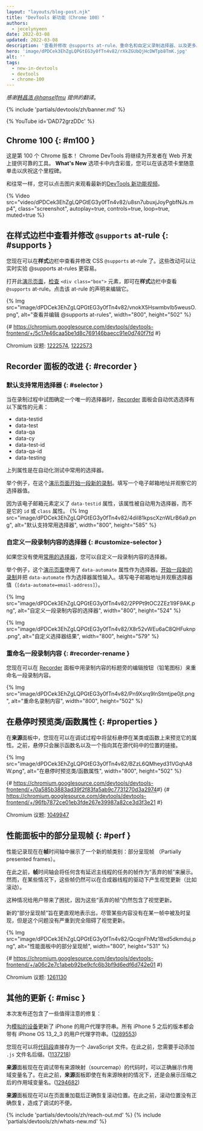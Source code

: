 ```yaml
---
layout: "layouts/blog-post.njk"
title: "DevTools 新功能（Chrome 100）"
authors:
  - jecelynyeen
date: 2022-03-08
updated: 2022-03-08
description: '查看并修改 @supports at-rule、重命名和自定义录制选择器、以及更多。'
hero: 'image/dPDCek3EhZgLQPGtEG3y0fTn4v82/rXkZGUbQjHcDWTpb8TmK.jpg'
alt: ''
tags:
  - new-in-devtools
  - devtools
  - chrome-100
---
```


*感谢[韩昌浩 @hanselfmu](https://github.com/hanselfmu) 提供的翻译*。

{% include 'partials/devtools/zh/banner.md' %}

{% YouTube id='DAD72grzDDc' %}

<!-- start: translation instructions -->
<!-- 1. Remove the "draft: true" tag above when submitting PR -->
<!-- 2. Provide translations under each of the English commented original content -->
<!-- 3. Translate the "description" tag above -->
<!-- 4. Translate all the <img> alt text -->
<!-- 5. Update the whats-new.md file -->
<!-- end: translation instructions -->

<!-- ## Chrome 100  {: #m100 } -->
## Chrome 100  {: #m100 }

<!-- Here’s to the 100th Chrome version! Chrome DevTools will continue to provide reliable tools for developers to build on the web. Take a moment to click around in the **What’s New** tab to celebrate the milestones. -->
这是第 100 个 Chrome 版本！ Chrome DevTools 将继续为开发者在 Web 开发上提供可靠的工具。  **What's New** 选项卡中内含彩蛋，您可以在该选项卡里随意单击以庆祝这个里程碑。

<!-- As usual, you can watch the latest [What’s New in DevTools video](https://goo.gle/devtools-youtube) by clicking on the image. -->
和往常一样，您可以点击图片来观看最新的[DevTools 新功能视频](https://goo.gle/devtools-youtube)。

{% Video src="video/dPDCek3EhZgLQPGtEG3y0fTn4v82/u8sn7ubuxjJoyPgbfNJs.mp4", class="screenshot", autoplay=true, controls=true, loop=true, muted=true %}


<!-- ## View and edit @supports at rules in the Styles pane {: #supports } -->
## 在**样式**边栏中查看并修改 `@supports` at-rule {: #supports }

<!-- You can now view and edit the CSS `@supports` at-rules in the **Styles** pane. These changes make it easier to experiment with the at-rules in real time. -->
您现在可以在**样式**边栏中查看并修改 CSS `@supports` at-rule 了。这些改动可以让实时实验 @supports at-rules 更容易。

<!-- Open this [demo page](https://jec.fyi/demo/at-support), [inspect](/docs/devtools/dom/#inspect) the `<div class=”box”>` element, view the `@supports` at-rules in the **Styles** pane. Click on the rule’s declaration to edit it.  -->
打开此[演示页面](https://jec.fyi/demo/at-support)，[检查](/docs/devtools/dom/#inspect) `<div class="box">` 元素，即可在**样式**边栏中查看 `@supports` at-rule。点击该 at-rule 的声明来编辑它。

{% Img src="image/dPDCek3EhZgLQPGtEG3y0fTn4v82/vnokX5Hswmbvlb5weusO.png", alt="查看并编辑 @supports at-rules", width="800", height="502" %}

{# https://chromium.googlesource.com/devtools/devtools-frontend/+/5c17e46caa5be1d8c769146baecc91e0d740f7fd #}

Chromium 议题: [1222574](https://crbug.com/1222574), [1222573](https://crbug.com/1222573)


<!-- ## Recorder panel improvements {: #recorder } -->
## Recorder 面板的改进 {: #recorder }

<!-- ### Support common selectors by default {: #selector } -->
### 默认支持常用选择器 {: #selector }

<!-- When determining an unique selector during recording, the [Recorder](/docs/devtools/recorder/) panel now automatically prefers elements with the following attributes: -->
当在录制过程中试图确定一个唯一的选择器时，[Recorder](/docs/devtools/recorder/) 面板会自动优选选择有以下属性的元素：

- data-testid
- data-test
- data-qa
- data-cy
- data-test-id
- data-qa-id
- data-testing

<!-- The attributes above are common selectors used in test automation.  -->
上列属性是在自动化测试中常用的选择器。

<!-- For example, [start a new recording](/docs/devtools/recorder/#record) with this [demo page](https://jec.fyi/demo/recorder). Fill in an email address and observe the selector value. -->
举个例子，在这个[演示页面](https://jec.fyi/demo/recorder)[开始一段新的录制](/docs/devtools/recorder/#record)。填写一个电子邮箱地址并观察它的选择器值。

<!-- Since the email element has `data-testid` defined, it’s used as the selector automatically instead of the `id` or `class` attributes. -->
因为该电子邮箱元素定义了 `data-testid` 属性，该属性被自动用为选择器，而不是它的 `id` 或 `class` 属性。
{% Img src="image/dPDCek3EhZgLQPGtEG3y0fTn4v82/4diI81kpscXznWLrB6a9.png", alt="默认支持常用选择器", width="800", height="585" %}


<!-- ### Customize the recording’s selector {: #customize-selector } -->
### 自定义一段录制内容的选择器 {: #customize-selector }

<!-- You can customize the selector of a recording if you are not using the [common selectors](/docs/devtools/recorder/#selector). -->
如果您没有使用[常用的选择器](/docs/devtools/recorder/#selector)，您可以自定义一段录制内容的选择器。

<!-- For example, this [demo page](https://jec.fyi/demo/recorder) uses the `data-automate` attribute as the selector. [start a new recording](/docs/devtools/recorder/#record) and enter the `data-automate` as the selector attribute. Fill in an email address and observe the selector value (`[data-automate=email-address]`). -->
举个例子，这个[演示页面](https://jec.fyi/demo/recorder)使用了 `data-automate` 属性作为选择器。[开始一段新的录制](/docs/devtools/recorder/#record)并把 `data-automate` 作为选择器属性输入。填写电子邮箱地址并观察选择器值（`[data-automate=email-address]`）。

{% Img src="image/dPDCek3EhZgLQPGtEG3y0fTn4v82/2PPPt9tOC2ZEz1l9F9AK.png", alt="自定义一段录制内容的选择器", width="800", height="524" %}

{% Img src="image/dPDCek3EhZgLQPGtEG3y0fTn4v82/X8r52vWEu6aC8QHFuknp.png", alt="自定义选择器结果", width="800", height="579" %}


<!-- ### Rename a recording {: #recorder-rename } -->
### 重命名一段录制内容 {: #recorder-rename }

<!-- You can now rename a recording in the [Recorder](/docs/devtools/recorder/) panel with the edit button (pencil icon) next to the recording’s title. -->
您现在可以在 [Recorder](/docs/devtools/recorder/) 面板中用录制内容的标题旁的编辑按钮（铅笔图标）来重命名一段录制内容。

{% Img src="image/dPDCek3EhZgLQPGtEG3y0fTn4v82/Pn9Xsrq9lnStmtjpe0jt.png", alt="重命名录制内容", width="800", height="502" %}


<!-- ## Preview class/function properties on hover {: #properties } -->
## 在悬停时预览类/函数属性 {: #properties }

<!-- You can now hover over a class or function in the **Sources** panel during debugging to preview its properties. Previously, it only showed the function name and a link to its location in the source code. -->
在**来源**面板中，您现在可以在调试过程中将鼠标悬停在某类或函数上来预览它的属性。之前，悬停只会展示函数名以及一个指向其在源代码中的位置的链接。

{% Img src="image/dPDCek3EhZgLQPGtEG3y0fTn4v82/BZzL6QMheyd31VGqhA8W.png", alt="在悬停时预览类/函数属性", width="800", height="502" %}

{# https://chromium.googlesource.com/devtools/devtools-frontend/+/0a585b3883ad39f2f83fa5ab9c7731270d3a2974 ​#}
{# https://chromium.googlesource.com/devtools/devtools-frontend/+/96fb7872ce01eb3fde267e39987a82ce3d3f3e21 #}

Chromium 议题: [1049947](https://crbug.com/1049947)


<!-- ## Partially presented frames in the Performance panel {: #perf } -->
## **性能**面板中的部分呈现帧 {: #perf }

<!-- Performance recording now displays a new frame category "Partially presented frames" in the **Frames** timeline.  -->
性能记录现在在**帧**时间轴中展示了一个新的帧类别：部分呈现帧 （Partially presented frames）。

<!-- Previously, the **Frames** timeline visualizes any frames with delayed main-thread work as "dropped frames". However, there are cases where some frames may still produce visual updates (e.g. scrolling) driven by the compositor thread. -->
在此之前，**帧**时间轴会将任何含有延迟主线程的任务的帧作为“丢弃的帧”来展示。然而，在某些情况下，这些帧仍然可以在合成器线程的驱动下产生视觉更新（比如滚动）。

<!-- This leads to user confusion because the screenshots of these “Dropped frames” are still reflecting visual updates.  -->
这种情况给用户带来了困扰，因为这些“丢弃的帧”仍然包含了视觉更新。

<!-- The new "Partially presented frames" aims to indicate more intuitively that although some content is not presented timely in the frame, but the issue is not so severe as to block visual updates altogether. -->
新的“部分呈现帧”旨在更直观地表示出，尽管某些内容没有在某一帧中被及时呈现，但是这个问题没有严重到完全阻碍了视觉更新。

{% Img src="image/dPDCek3EhZgLQPGtEG3y0fTn4v82/QcqjnFhMz1Bxd5dkmduj.png", alt="性能面板中的部分呈现帧", width="800", height="531" %}

{# https://chromium.googlesource.com/devtools/devtools-frontend/+/a06c2e7c1abeb92be9cfc6b3bf9d6edf6d742e01 #}

Chromium 议题: [1261130](https://crbug.com/1261130)


<!-- ## Miscellaneous highlights {: #misc } -->
## 其他的更新 {: #misc }

<!-- These are some noteworthy fixes in this release: -->
本次发布还包含了一些值得注意的修复：

<!-- - Updated iPhone user agent strings for [emulated devices](/docs/devtools/device-mode/#device). All iPhone versions after 5 have a user-agent string with iPhone OS 13_2_3. ([1289553](https://crbug.com/1289553)) -->
为[模拟的设备](/docs/devtools/device-mode/#device)更新了 iPhone 的用户代理字符串。所有 iPhone 5 之后的版本都会带有 iPhone OS 13_2_3 的用户代理字符串。([1289553](https://crbug.com/1289553))
<!-- - You can now save [snippet](/docs/devtools/javascript/snippets/) as a JavaScript file directly. Previously, you needed to append `.js` file extension manually. ([1137218](https://crbug.com/1137218)) -->
您现在可以将[代码段](/docs/devtools/javascript/snippets/)直接存为一个 JavaScript 文件。在此之前，您需要手动添加 `.js` 文件名后缀。([1137218](https://crbug.com/1137218))
<!-- - The **Sources** panel now correctly displays scope variable names when debugging with sourcemap. Previously, the **Sources** panel displays minified scope variable names despite sourcemap being provided. ([1294682](https://crbug.com/1294682))  -->
**来源**面板现在在调试带有来源映射（sourcemap）的代码时，可以正确展示作用域变量名了。在此之前，**来源**面板即使在有来源映射的情况下，还是会展示压缩之后的作用域变量名。([1294682](https://crbug.com/1294682))
<!-- - The **Sources** panel now restores scroll position correctly on page load. Previously, the position was not restored correctly causing inconvenience in debugging. ([1294422](https://crbug.com/1294422))  -->
**来源**面板现在可以在页面重加载后正确恢复滚动位置。在此之前，滚动位置没有正确恢复，造成了调试的不便。

{% include 'partials/devtools/zh/reach-out.md' %}
{% include 'partials/devtools/zh/whats-new.md' %}
